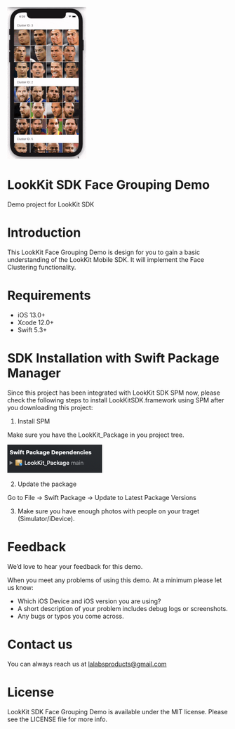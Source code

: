 ![](ezgif.com-resize.gif)
# LookKit SDK Face Grouping Demo
Demo project for LookKit SDK

# Introduction
This LookKit Face Grouping Demo is design for you to gain a basic understanding of the LookKit Mobile SDK. 
It will implement the Face Clustering functionality.

# Requirements
- iOS 13.0+
- Xcode 12.0+
- Swift 5.3+

# SDK Installation with Swift Package Manager
Since this project has been integrated with LookKit SDK SPM now, please check the following steps to install LookKitSDK.framework using SPM after you downloading this project:

1. Install SPM

Make sure you have the LookKit_Package in you project tree.

![Screenshot](package.png)

2. Update the package

Go to File -> Swift Package -> Update to Latest Package Versions

3. Make sure you have enough photos with people on your traget (Simulator/iDevice).


# Feedback

We’d love to hear your feedback for this demo.

When you meet any problems of using this demo. At a minimum please let us know:

- Which iOS Device and iOS version you are using?
- A short description of your problem includes debug logs or screenshots.
- Any bugs or typos you come across.

# Contact us

You can always reach us at lalabsproducts@gmail.com

# License

LookKit SDK Face Grouping Demo is available under the MIT license. Please see the LICENSE file for more info.
